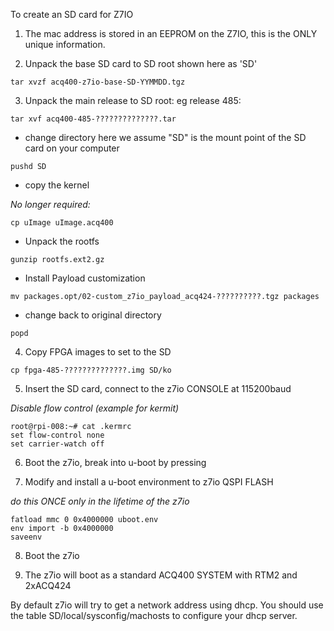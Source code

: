 To create an SD card for Z7IO

1. The mac address is stored in an EEPROM on the Z7IO, this is the ONLY unique information.

2. Unpack the base SD card to SD root shown here as 'SD'

```
tar xvzf acq400-z7io-base-SD-YYMMDD.tgz
```

3. Unpack the main release to SD root:
eg release 485:

```
tar xvf acq400-485-??????????????.tar 
```

   - change directory
here we assume "SD" is the mount point of the SD card on your computer

```
pushd SD
```

   - copy the kernel

*No longer required:*
```
cp uImage uImage.acq400
```

   - Unpack the rootfs

```
gunzip rootfs.ext2.gz
```

   - Install Payload customization

```
mv packages.opt/02-custom_z7io_payload_acq424-??????????.tgz packages
```

   - change back to original directory

```
popd
```

4. Copy FPGA images to set to the SD

```
cp fpga-485-??????????????.img SD/ko
```

5. Insert the SD card, connect to the z7io CONSOLE at 115200baud

*Disable flow control (example for kermit)*
```
root@rpi-008:~# cat .kermrc
set flow-control none
set carrier-watch off
```

6. Boot the z7io, break into u-boot by pressing <SPACE>

7. Modify and install a u-boot environment to z7io QSPI FLASH

*do this ONCE only in the lifetime of the z7io*

```
fatload mmc 0 0x4000000 uboot.env
env import -b 0x4000000
saveenv
```

8. Boot the z7io

9. The z7io will boot as a standard ACQ400 SYSTEM with RTM2 and 2xACQ424

By default z7io will try to get a network address using dhcp.
You should use the table SD/local/sysconfig/machosts to configure your dhcp server.



